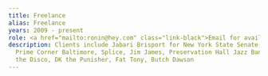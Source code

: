 ```yaml
---
title: Freelance
alias: Freelance
years: 2009 - present
role: <a href="mailto:ronin@hey.com" class="link-black">Email for availability</a>
description: Clients include Jabari Brisport for New York State Senate, Refinery29,
  Prime Corner Baltimore, Splice, Jim James, Preservation Hall Jazz Band, Panic! at
  the Disco, DK the Punisher, Fat Tony, Butch Dawson
---
```


